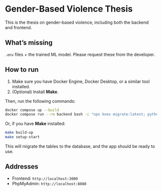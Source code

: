 # Gender-Based Violence Thesis

This is the thesis on gender-based violence, including both the backend and frontend.

## What’s missing

`.env` files + the trained ML model. Please request these from the developer.

## How to run

1. Make sure you have Docker Engine, Docker Desktop, or a similar tool installed.  
2. (Optional) Install **Make**.

Then, run the following commands:

```bash
docker compose up --build
docker compose run --rm backend bash -c "npx knex migrate:latest; python3 ./app/utility/model/downloader.py"
```

Or, if you have **Make** installed:

```bash
make build-up
make setup-start
```

This will migrate the tables to the database, and the app should be ready to use.

## Addresses

- Frontend: `http://localhost:3000`
- PhpMyAdmin: `http://localhost:8080`
